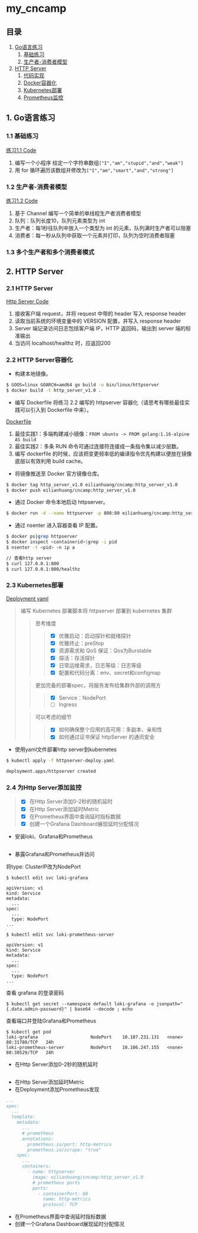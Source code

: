 # my_cncamp

## 目录
1. [Go语言练习](#1-Go语言练习)  
   1. [基础练习](#11-基础练习)  
   2. [生产者-消费者模型](#12-生产者-消费者模型)  
2. [HTTP Server](#2-http-server)
   1. [代码实现](#21-http-server)
   2. [Docker容器化](#22-http-server容器化)
   3. [Kubernetes部署](#23-kubernetes部署)
   4. [Prometheus监控](#24-为http-server添加监控)

## 1. Go语言练习

### 1.1 基础练习

[练习1.1 Code](practice_1_1/main.go)

1. 编写一个小程序 给定一个字符串数组`["I","am","stupid","and","weak"]` 
2. 用 for 循环遍历该数组并修改为`["I","am","smart","and","strong"]`

### 1.2 生产者-消费者模型

[练习1.2 Code](practice_1_2/main.go)

1. 基于 Channel 编写一个简单的单线程生产者消费者模型
2. 队列：队列长度10，队列元素类型为 int
3. 生产者：每1秒往队列中放入一个类型为 int 的元素，队列满时生产者可以阻塞
4. 消费者：每一秒从队列中获取一个元素并打印，队列为空时消费者阻塞

### 1.3 多个生产者和多个消费者模式

## 2. HTTP Server

### 2.1 HTTP Server

[Http Server Code](http_server/main.go)

1. 接收客户端 request，并将 request 中带的 header 写入 response header
2. 读取当前系统的环境变量中的 VERSION 配置，并写入 response header
3. Server 端记录访问日志包括客户端 IP，HTTP 返回码，输出到 server 端的标准输出
4. 当访问 localhost/healthz 时，应返回200

### 2.2 HTTP Server容器化

- 构建本地镜像。

```bash
$ GOOS=linux GOARCH=amd64 go build -o bin/linux/httpserver
$ docker build -t http_server_v1.0 .
```

- 编写 Dockerfile 将练习 2.2 编写的 httpserver 容器化（请思考有哪些最佳实践可以引入到 Dockerfile 中来）。

[Dockerfile](http_server/Dockerfile)

1. 最佳实践1：多端构建减小镜像：`FROM ubuntu -> FROM golang:1.16-alpine AS build`
2. 最佳实践2：多条 RUN 命令可通过连接符连接成一条指令集以减少层数。
3. 编写 dockerfile 的时候，应该把变更频率低的编译指令优先构建以便放在镜像底层以有效利用 build cache。

- 将镜像推送至 Docker 官方镜像仓库。

```bash
$ docker tag http_server_v1.0 eilianhuang/cncamp:http_server_v1.0
$ docker push eilianhuang/cncamp:http_server_v1.0
```

- 通过 Docker 命令本地启动 httpserver。

```bash
$ docker run -d --name httpserver -p 800:80 eilianhuang/cncamp:http_server_v1.0
```

- 通过 nsenter 进入容器查看 IP 配置。

```bash
$ docker ps|grep httpserver
$ docker inspect <containerid>|grep -i pid
$ nsenter -t <pid> -n ip a

// 查看http server
$ curl 127.0.0.1:800
$ curl 127.0.0.1:800/healthz
```

### 2.3 Kubernetes部署  
[Deployment yaml](http_server/httpserver-deploy.yaml)
> 编写 Kubernetes 部署脚本将 httpserver 部署到 kubernetes 集群
>> 思考维度
>>> - [x] 优雅启动：启动探针和就绪探针
>>> - [x] 优雅终止：preStop
>>> - [x] 资源需求和 QoS 保证：Qos为Burstable
>>> - [x] 探活：存活探针
>>> - [x] 日常运维需求，日志等级：日志等级
>>> - [x] 配置和代码分离：env、secret和configmap
> 
>> 更加完备的部署spec，将服务发布给集群外部的调用方
>>> - [x] Service：NodePort
>>> - [ ] Ingress
> 
>> 可以考虑的细节
>>> - [x] 如何确保整个应用的高可用：多副本、亲和性
>>> - [x] 如何通过证书保证 httpServer 的通讯安全

- 使用yaml文件部署http server到kubernetes
```bash
$ kubectl apply -f httpserver-deploy.yaml

deployment.apps/httpserver created
```

### 2.4 为Http Server添加监控

> - [x] 在Http Server添加0-2秒的随机延时
> - [x] 在Http Server添加延时Metric
> - [x] 在Prometheus界面中查询延时指标数据
> - [x] 创建一个Grafana Dashboard展现延时分配情况

* 安装loki、Grafana和Prometheus
```shell

```
* 暴露Grafana和Prometheus并访问 

将type: ClusterIP改为NodePort
```shell
$ kubectl edit svc loki-grafana

apiVersion: v1
kind: Service
metadata:
  ...
spec:
  ...
  type: NodePort
...

$ kubectl edit svc loki-prometheus-server

apiVersion: v1
kind: Service
metadata:
  ...
spec:
  ...
  type: NodePort
...
```
查看 grafana 的登录密码
```shell
$ kubectl get secret --namespace default loki-grafana -o jsonpath="{.data.admin-password}" | base64 --decode ; echo
```
查看端口并登陆Grafana和Prometheus
```shell
$ kubectl get pod
loki-grafana                    NodePort    10.107.231.131   <none>        80:31780/TCP   24h
loki-prometheus-server          NodePort    10.106.247.155   <none>        80:30529/TCP   24h
```

* 在Http Server添加0-2秒的随机延时
```go

```
* 在Http Server添加延时Metric
* 在Deployment添加Prometheus发现
```yaml
...
spec:
  ...
  template:
    metadata:
      ...
      # prometheus
      annotations:
        prometheus.io/port: http-metrics
        prometheus.io/scrape: "true"
    spec:
      ...
      containers:
        - name: httpserver
          image: eilianhuang/cncamp:http_server_v1.0
          # prometheus ports
          ports:
            - containerPort: 80
              name: http-metrics
              protocol: TCP
```
* 在Prometheus界面中查询延时指标数据
* 创建一个Grafana Dashboard展现延时分配情况